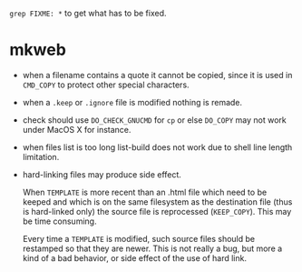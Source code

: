 `grep FIXME: *` to get what has to be fixed.

mkweb
=====

  * when a filename contains a quote it cannot be copied, since it is used in
    `CMD_COPY` to protect other special characters.
  
  * when a `.keep` or `.ignore` file is modified nothing is remade.
  
  * check should use `DO_CHECK_GNUCMD` for `cp` or else `DO_COPY` may not work
    under MacOS X for instance.
  
  * when files list is too long list-build does not work due to shell line
    length limitation.
  
  * hard-linking files may produce side effect.
  
    When `TEMPLATE` is more recent than an .html file which need to be keeped
    and which is on the same filesystem as the destination file (thus is
    hard-linked only) the source file is reprocessed (`KEEP_COPY`). This may
    be time consuming.
    
    Every time a `TEMPLATE` is modified, such source files should be restamped
    so that they are newer. This is not really a bug, but more a kind of a bad
    behavior, or side effect of the use of hard link.
